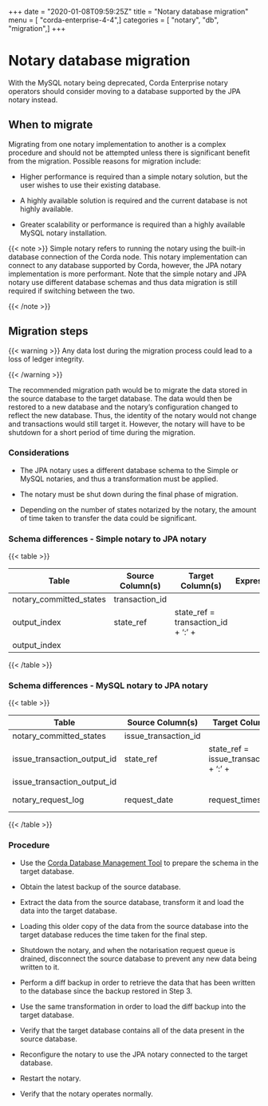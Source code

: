 +++
date = "2020-01-08T09:59:25Z"
title = "Notary database migration"
menu = [ "corda-enterprise-4-4",]
categories = [ "notary", "db", "migration",]
+++


# Notary database migration

With the MySQL notary being deprecated, Corda Enterprise notary operators should consider moving to a database supported by the JPA notary
            instead.


## When to migrate

Migrating from one notary implementation to another is a complex procedure and should not be attempted unless there is
                significant benefit from the migration. Possible reasons for migration include:


* Higher performance is required than a simple notary solution, but the user wishes to use their existing database.


* A highly available solution is required and the current database is not highly available.


* Greater scalability or performance is required than a highly available MySQL notary installation.



{{< note >}}
Simple notary refers to running the notary using the built-in database connection of the Corda node. This notary
                    implementation can connect to any database supported by Corda, however, the JPA notary implementation is more
                    performant. Note that the simple notary and JPA notary use different database schemas and thus data migration is
                    still required if switching between the two.

{{< /note >}}

## Migration steps


{{< warning >}}
Any data lost during the migration process could lead to a loss of ledger integrity.

{{< /warning >}}

The recommended migration path would be to migrate the data stored in the source database to the target database. The data
                would then be restored to a new database and the notary’s configuration changed to reflect the new database. Thus, the identity of
                the notary would not change and transactions would still target it. However, the notary will have to be shutdown for a short
                period of time during the migration.


### Considerations


* The JPA notary uses a different database schema to the Simple or MySQL notaries, and thus a transformation must be applied.


* The notary must be shut down during the final phase of migration.


* Depending on the number of states notarized by the notary, the amount of time taken to transfer the data could be significant.



### Schema differences - Simple notary to JPA notary


{{< table >}}

|Table|Source Column(s)|Target Column(s)|Expression|
|--------------------------|-----------------------------|-------------------|------------------------------------------|
|notary_committed_states|transaction_id
                                        output_index|state_ref|state_ref = transaction_id + ‘:’ +
                                        output_index|

{{< /table >}}

### Schema differences - MySQL notary to JPA notary


{{< table >}}

|Table|Source Column(s)|Target Column(s)|Expression|
|--------------------------|-----------------------------|-------------------|------------------------------------------|
|notary_committed_states|issue_transaction_id
                                        issue_transaction_output_id|state_ref|state_ref = issue_transaction_id + ‘:’ +
                                        issue_transaction_output_id|
|notary_request_log|request_date|request_timestamp|request_timestamp = request_date|

{{< /table >}}

### Procedure


* Use the [Corda Database Management Tool](../node/operating/node-database.md#database-management-tool-ref) to prepare the schema in the target database.


* Obtain the latest backup of the source database.


* Extract the data from the source database, transform it and load the data into the target database.


* Loading this older copy of the data from the source database into the target database reduces the time taken for the final step.



* Shutdown the notary, and when the notarisation request queue is drained, disconnect the source database to prevent any new data being written to it.


* Perform a diff backup in order to retrieve the data that has been written to the database since the backup restored in Step 3.


* Use the same transformation in order to load the diff backup into the target database.


* Verify that the target database contains all of the data present in the source database.


* Reconfigure the notary to use the JPA notary connected to the target database.


* Restart the notary.


* Verify that the notary operates normally.



